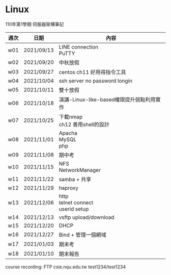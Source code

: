 # Linux
110年第1學期 伺服器架構筆記

週次 | 日期 | 內容
----|------|-------
w01 | 2021/09/13 | LINE connection<br>PuTTY
w02 | 2021/09/20 | 中秋放假
w03 | 2021/09/27 | centos ch11 好用得指令工具
w04 | 2021/10/04 | ssh server no password longin
w05 | 2021/10/11 | 雙十放假
w06 | 2021/10/18 | 演講-Linux-like-based權限提升弱點利用實作
w07 | 2021/10/25 | 下載nmap<br>ch12 善用shell的設計
w08 | 2021/11/01 | Apacha<br>MySQL<br>php
w09 | 2021/11/08 | 期中考
w10 | 2021/11/15 | NFS<br>NetworkManager
w11 | 2021/11/22 | samba + 共享
w12 | 2021/11/29 | haproxy
w13 | 2021/12/06 | http<br>telnet connect<br>userid setup
w14 | 2021/12/13 | vsftp upload/download
w15 | 2021/12/20 | DHCP
w16 | 2021/12/27 | Bind + 管理一個網域
w17 | 2021/01/03 | 期末考
w18 | 2021/01/10 | 期末報告


course recording:  FTP csie.nqu.edu.tw  test1234/test1234